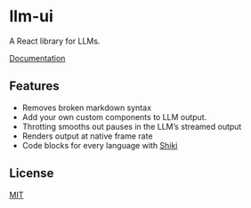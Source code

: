 # llm-ui

A React library for LLMs. 

[Documentation](http://llm-ui.com/docs)

## Features

- Removes broken markdown syntax
- Add your own custom components to LLM output.
- Throtting smooths out pauses in the LLM’s streamed output
- Renders output at native frame rate
- Code blocks for every language with [Shiki](https://shiki.style)

## License

[MIT](/LICENSE)
